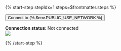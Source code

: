 <!-- {% if use_network is undefined or use_network == "Testnet" %}
  {% set ws_url = "wss://s.altnet.rippletest.net:51233" %}
  {% set explorer_url = "https://testnet.xrpl.org" %}
  {% set use_network = "Testnet" %}
{% elif use_network == "Devnet" %}
  {% set ws_url = "wss://s.devnet.rippletest.net:51233" %}
  {% set explorer_url = "https://devnet.xrpl.org" %}
{% elif use_network == "Mainnet" %}
  {% set ws_url = "wss://xrplcluster.com" %}
  {% set explorer_url = "https://livenet.xrpl.org" %}
{% endif %} -->

{% start-step stepIdx=1 steps=$frontmatter.steps %}

<button id="connect-button" class="btn btn-primary" data-wsurl="{% $env.PUBLIC_WS_URL %}" data-explorer="{% $env.PUBLIC_EXPLORER_URL %}">Connect to {% $env.PUBLIC_USE_NETWORK %}</button>
<div>
  <strong>Connection status: </strong>
  <span id="connection-status">Not connected</span>
  <div class="loader collapse" id="loader-connect"><img class="throbber" src="/img/xrp-loader-96.png"></div>
</div>

{% /start-step %}
